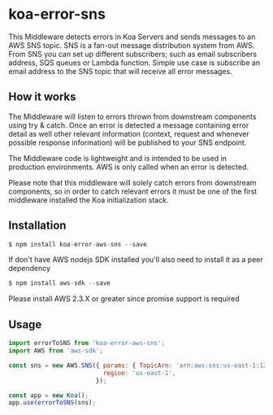 # koa-error-sns
This Middleware detects errors in Koa Servers and sends messages to an AWS SNS topic. SNS is a fan-out message distribution system from AWS. From SNS you can set up different subscribers; such as email subscribers address, SQS queues or Lambda function. Simple use case is subscribe an email address to the SNS topic that will receive all error messages.

## How it works
The Middleware will listen to errors thrown from downstream components using try & catch. Once an error is detected a message containing error detail as well other relevant information (context, request and whenever possible response information) will be published to your SNS endpoint.

The Middleware code is lightweight and is intended to be used in production environments. AWS is only called when an error is detected.

Please note that this middleware will solely catch errors from downstream components, so in order to catch relevant errors it must be one of the first middleware installed the Koa initialization stack.


## Installation

```js
$ npm install koa-error-aws-sns --save
```

If don't have AWS nodejs SDK installed you'll also need to install it as a peer dependency

```js
$ npm install aws-sdk --save
```

Please install AWS 2.3.X or greater since promise support is required

## Usage
```js
import errorToSNS from 'koa-error-aws-sns';
import AWS from 'aws-sdk';

const sns = new AWS.SNS({ params: { TopicArn: 'arn:aws:sns:us-east-1:12345678910101:endpoint' },
                          region: 'us-east-1',
                        });

const app = new Koa();
app.use(errorToSNS(sns);
```
